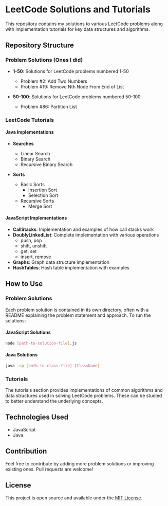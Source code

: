 # LeetCode Solutions and Tutorials

This repository contains my solutions to various LeetCode problems along with implementation tutorials for key data structures and algorithms.

## Repository Structure

### Problem Solutions (Ones I did)

- **1-50**: Solutions for LeetCode problems numbered 1-50
  - Problem #2: Add Two Numbers
  - Problem #19: Remove Nth Node From End of List

- **50-100**: Solutions for LeetCode problems numbered 50-100
  - Problem #86: Partition List

### LeetCode Tutorials

#### Java Implementations

- **Searches**
  - Linear Search
  - Binary Search
  - Recursive Binary Search

- **Sorts**
  - Basic Sorts
    - Insertion Sort
    - Selection Sort
  - Recursive Sorts
    - Merge Sort

#### JavaScript Implementations

- **CallStacks**: Implementation and examples of how call stacks work
- **DoublyLinkedList**: Complete implementation with various operations
  - push, pop
  - shift, unshift
  - get, set
  - insert, remove
- **Graphs**: Graph data structure implementation
- **HashTables**: Hash table implementation with examples

## How to Use

### Problem Solutions

Each problem solution is contained in its own directory, often with a README explaining the problem statement and approach. To run the solutions:

#### JavaScript Solutions
```bash
node [path-to-solution-file].js
```

#### Java Solutions
```bash
java -cp [path-to-class-file] [ClassName]
```

### Tutorials

The tutorials section provides implementations of common algorithms and data structures used in solving LeetCode problems. These can be studied to better understand the underlying concepts.

## Technologies Used

- JavaScript
- Java

## Contribution

Feel free to contribute by adding more problem solutions or improving existing ones. Pull requests are welcome!

## License

This project is open source and available under the [MIT License](LICENSE).
